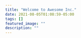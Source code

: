 ```yaml
---
title: "Welcome to Awesome Inc."
date: 2021-08-05T01:08:59-05:00
tags: []
featured_image: ""
description: ""
---
```

